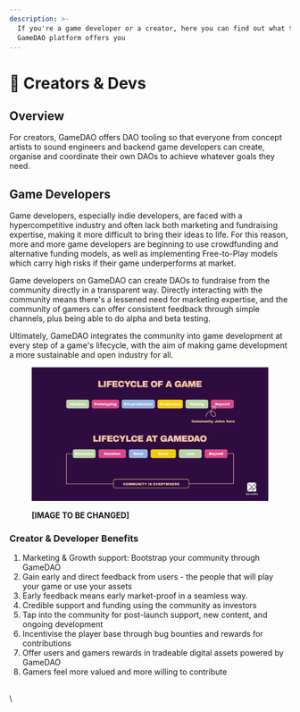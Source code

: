 ```yaml
---
description: >-
  If you're a game developer or a creator, here you can find out what the
  GameDAO platform offers you
---
```


# 🎨 Creators & Devs

## Overview

For creators, GameDAO offers DAO tooling so that everyone from concept artists to sound engineers and backend game developers can create, organise and coordinate their own DAOs to achieve whatever goals they need.

## Game Developers

Game developers, especially indie developers, are faced with a hypercompetitive industry and often lack both marketing and fundraising expertise, making it more difficult to bring their ideas to life. For this reason, more and more game developers are beginning to use crowdfunding and alternative funding models, as well as implementing Free-to-Play models which carry high risks if their game underperforms at market.&#x20;

Game developers on GameDAO can create DAOs to fundraise from the community directly in a transparent way. Directly interacting with the community means there's a lessened need for marketing expertise, and the community of gamers can offer consistent feedback through simple channels, plus being able to do alpha and beta testing.&#x20;

Ultimately, GameDAO integrates the community into game development at every step of a game's lifecycle, with the aim of making game development a more sustainable and open industry for all.

<figure><img src="../../.gitbook/assets/GameDAO_LIFECYCLE-03.png" alt=""><figcaption><p><strong>[IMAGE TO BE CHANGED]</strong></p></figcaption></figure>

### Creator & Developer Benefits

1. Marketing & Growth support: Bootstrap your community through GameDAO
2. Gain early and direct feedback from users - the people that will play your game or use your assets
3. Early feedback means early market-proof in a seamless way.
4. Credible support and funding using the community as investors
5. Tap into the community for post-launch support, new content, and ongoing development
6. Incentivise the player base through bug bounties and rewards for contributions
7. Offer users and gamers rewards in tradeable digital assets powered by GameDAO
8. Gamers feel more valued and more willing to contribute







\
\
